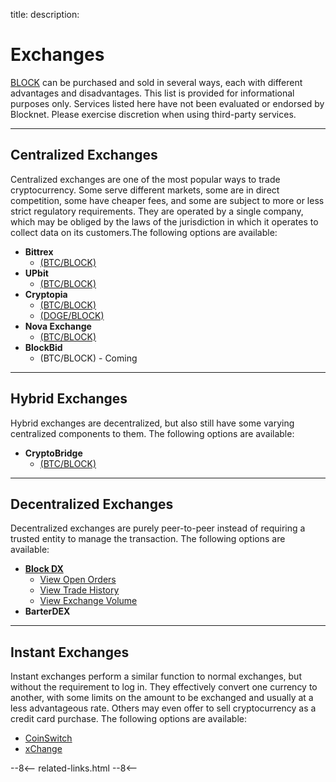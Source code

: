 title: 
description:


# Exchanges
[BLOCK](/blockchain/introduction) can be purchased and sold in several ways, each with different advantages and disadvantages. This list is provided for informational purposes only. Services listed here have not been evaluated or endorsed by Blocknet. Please exercise discretion when using third-party services.

---

## Centralized Exchanges
Centralized exchanges are one of the most popular ways to trade cryptocurrency. Some serve different markets, some are in direct competition, some have cheaper fees, and some are subject to more or less strict regulatory requirements. They are operated by a single company, which may be obliged by the laws of the jurisdiction in which it operates to collect data on its customers.The following options are available:

* __Bittrex__
	* [(BTC/BLOCK)](https://bittrex.com/Market/Index?MarketName=BTC-BLOCK)
* __UPbit__
	* [(BTC/BLOCK)](https://upbit.com/exchange?code=CRIX.UPBIT.BTC-BLOCK)
* __Cryptopia__
	* [(BTC/BLOCK)](https://www.cryptopia.co.nz/Exchange/?market=BLOCK_BTC)
	* [(DOGE/BLOCK)](https://www.cryptopia.co.nz/Exchange/?market=BLOCK_DOGE)
* __Nova Exchange__
	* [(BTC/BLOCK)](https://novaexchange.com/market/BTC_BLOCK/)
* __BlockBid__
	* (BTC/BLOCK) - Coming

---

## Hybrid Exchanges
Hybrid exchanges are decentralized, but also still have some varying centralized components to them. The following options are available:

* __CryptoBridge__
	* [(BTC/BLOCK)](https://wallet.crypto-bridge.org/market/BRIDGE.BLOCK_BRIDGE.BTC)

---

## Decentralized Exchanges
Decentralized exchanges are purely peer-to-peer instead of requiring a trusted entity to manage the transaction. The following options are available:

* [__Block DX__](/blockdx/installation)
	* [View Open Orders](https://blockdx.co/index)
	* [View Trade History](https://blockdx.co/trade-history)
	* [View Exchange Volume](https://blockdx.co/charts)
* __BarterDEX__

---

## Instant Exchanges
Instant exchanges perform a similar function to normal exchanges, but without the requirement to log in. They effectively convert one currency to another, with some limits on the amount to be exchanged and usually at a less advantageous rate. Others may even offer to sell cryptocurrency as a credit card purchase. The following options are available:

* [CoinSwitch](https://coinswitch.co/)
* [xChange](https://xchange.me/)















<!-- 
======= Start: Related Links Section =======
- This is the related links section at the bottom of each page.
- It lists the links in the relatedLinks array variable below.
	Example: relatedLinks = [{"name":"Blocknet Website","link":"https://blocknet.co"},{"name":"API Docs","link":"https://api.blocknet.co"}];
- If the array is empty, ie. relatedLinks = [], then the related links section will not be displayed.
related-links.html
- The template and logic for the related links section can be found in docs/snippets/related-links.html
- The base path is defaulted to docs/snippets/, which can be edited in the mkdocs.yml file
- The template and logic is linked with markdown_extensions: pymdownx.snippets
-->
<script type="text/javascript">
var relatedLinks = [];
</script>

--8<--
related-links.html
--8<-- 
<!-- 
======= End: Related Links Section ======= 
-->





